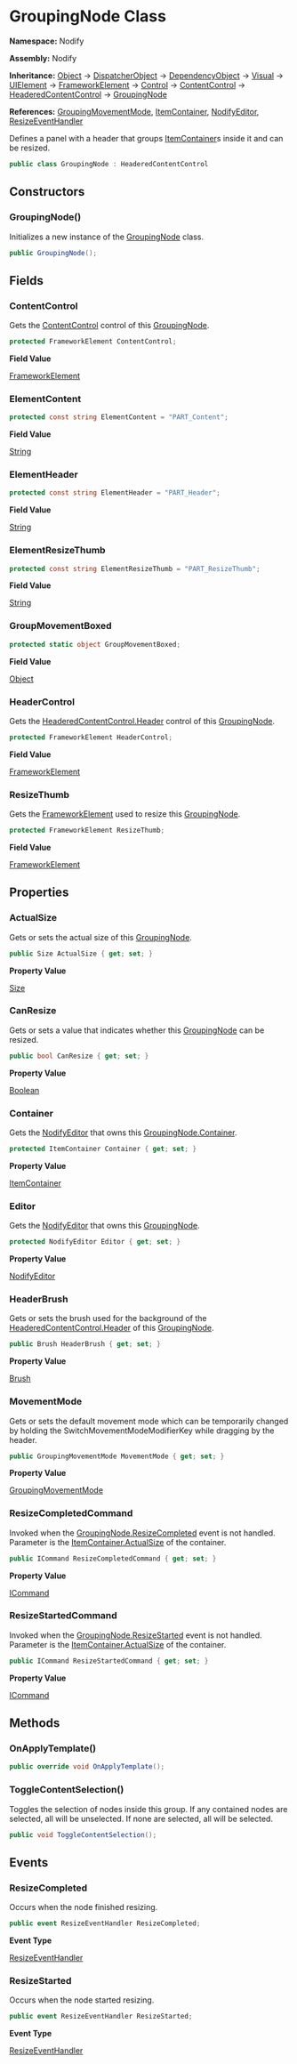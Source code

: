 # GroupingNode Class  
  
**Namespace:** Nodify  
  
**Assembly:** Nodify  
  
**Inheritance:** [Object](https://docs.microsoft.com/en-us/dotnet/api/System.Object) → [DispatcherObject](https://docs.microsoft.com/en-us/dotnet/api/System.Windows.Threading.DispatcherObject) → [DependencyObject](https://docs.microsoft.com/en-us/dotnet/api/System.Windows.DependencyObject) → [Visual](https://docs.microsoft.com/en-us/dotnet/api/System.Windows.Media.Visual) → [UIElement](https://docs.microsoft.com/en-us/dotnet/api/System.Windows.UIElement) → [FrameworkElement](https://docs.microsoft.com/en-us/dotnet/api/System.Windows.FrameworkElement) → [Control](https://docs.microsoft.com/en-us/dotnet/api/System.Windows.Controls.Control) → [ContentControl](https://docs.microsoft.com/en-us/dotnet/api/System.Windows.Controls.ContentControl) → [HeaderedContentControl](https://docs.microsoft.com/en-us/dotnet/api/System.Windows.Controls.HeaderedContentControl) → [GroupingNode](Nodify_GroupingNode)  
  
**References:** [GroupingMovementMode](Nodify_GroupingMovementMode), [ItemContainer](Nodify_ItemContainer), [NodifyEditor](Nodify_NodifyEditor), [ResizeEventHandler](Nodify_Events_ResizeEventHandler)  
  
Defines a panel with a header that groups [ItemContainer](Nodify_ItemContainer)s inside it and can be resized.  
  
```csharp  
public class GroupingNode : HeaderedContentControl  
```  
  
## Constructors  
  
### GroupingNode()  
  
Initializes a new instance of the [GroupingNode](Nodify_GroupingNode) class.  
  
```csharp  
public GroupingNode();  
```  
  
## Fields  
  
### ContentControl  
  
Gets the [ContentControl](https://docs.microsoft.com/en-us/dotnet/api/System.Windows.Controls.ContentControl) control of this [GroupingNode](Nodify_GroupingNode).  
  
```csharp  
protected FrameworkElement ContentControl;  
```  
  
**Field Value**  
  
[FrameworkElement](https://docs.microsoft.com/en-us/dotnet/api/System.Windows.FrameworkElement)  
  
### ElementContent  
  
```csharp  
protected const string ElementContent = "PART_Content";  
```  
  
**Field Value**  
  
[String](https://docs.microsoft.com/en-us/dotnet/api/System.String)  
  
### ElementHeader  
  
```csharp  
protected const string ElementHeader = "PART_Header";  
```  
  
**Field Value**  
  
[String](https://docs.microsoft.com/en-us/dotnet/api/System.String)  
  
### ElementResizeThumb  
  
```csharp  
protected const string ElementResizeThumb = "PART_ResizeThumb";  
```  
  
**Field Value**  
  
[String](https://docs.microsoft.com/en-us/dotnet/api/System.String)  
  
### GroupMovementBoxed  
  
```csharp  
protected static object GroupMovementBoxed;  
```  
  
**Field Value**  
  
[Object](https://docs.microsoft.com/en-us/dotnet/api/System.Object)  
  
### HeaderControl  
  
Gets the [HeaderedContentControl.Header](https://docs.microsoft.com/en-us/dotnet/api/System.Windows.Controls.HeaderedContentControl#header) control of this [GroupingNode](Nodify_GroupingNode).  
  
```csharp  
protected FrameworkElement HeaderControl;  
```  
  
**Field Value**  
  
[FrameworkElement](https://docs.microsoft.com/en-us/dotnet/api/System.Windows.FrameworkElement)  
  
### ResizeThumb  
  
Gets the [FrameworkElement](https://docs.microsoft.com/en-us/dotnet/api/System.Windows.FrameworkElement) used to resize this [GroupingNode](Nodify_GroupingNode).  
  
```csharp  
protected FrameworkElement ResizeThumb;  
```  
  
**Field Value**  
  
[FrameworkElement](https://docs.microsoft.com/en-us/dotnet/api/System.Windows.FrameworkElement)  
  
## Properties  
  
### ActualSize  
  
Gets or sets the actual size of this [GroupingNode](Nodify_GroupingNode).  
  
```csharp  
public Size ActualSize { get; set; }  
```  
  
**Property Value**  
  
[Size](https://docs.microsoft.com/en-us/dotnet/api/System.Windows.Size)  
  
### CanResize  
  
Gets or sets a value that indicates whether this [GroupingNode](Nodify_GroupingNode) can be resized.  
  
```csharp  
public bool CanResize { get; set; }  
```  
  
**Property Value**  
  
[Boolean](https://docs.microsoft.com/en-us/dotnet/api/System.Boolean)  
  
### Container  
  
Gets the [NodifyEditor](Nodify_NodifyEditor) that owns this [GroupingNode.Container](Nodify_GroupingNode#container).  
  
```csharp  
protected ItemContainer Container { get; set; }  
```  
  
**Property Value**  
  
[ItemContainer](Nodify_ItemContainer)  
  
### Editor  
  
Gets the [NodifyEditor](Nodify_NodifyEditor) that owns this [GroupingNode](Nodify_GroupingNode).  
  
```csharp  
protected NodifyEditor Editor { get; set; }  
```  
  
**Property Value**  
  
[NodifyEditor](Nodify_NodifyEditor)  
  
### HeaderBrush  
  
Gets or sets the brush used for the background of the [HeaderedContentControl.Header](https://docs.microsoft.com/en-us/dotnet/api/System.Windows.Controls.HeaderedContentControl#header) of this [GroupingNode](Nodify_GroupingNode).  
  
```csharp  
public Brush HeaderBrush { get; set; }  
```  
  
**Property Value**  
  
[Brush](https://docs.microsoft.com/en-us/dotnet/api/System.Windows.Media.Brush)  
  
### MovementMode  
  
Gets or sets the default movement mode which can be temporarily changed by holding the SwitchMovementModeModifierKey while dragging by the header.  
  
```csharp  
public GroupingMovementMode MovementMode { get; set; }  
```  
  
**Property Value**  
  
[GroupingMovementMode](Nodify_GroupingMovementMode)  
  
### ResizeCompletedCommand  
  
Invoked when the [GroupingNode.ResizeCompleted](Nodify_GroupingNode#resizecompleted) event is not handled.
            Parameter is the [ItemContainer.ActualSize](Nodify_ItemContainer#actualsize) of the container.  
  
```csharp  
public ICommand ResizeCompletedCommand { get; set; }  
```  
  
**Property Value**  
  
[ICommand](https://docs.microsoft.com/en-us/dotnet/api/System.Windows.Input.ICommand)  
  
### ResizeStartedCommand  
  
Invoked when the [GroupingNode.ResizeStarted](Nodify_GroupingNode#resizestarted) event is not handled.
            Parameter is the [ItemContainer.ActualSize](Nodify_ItemContainer#actualsize) of the container.  
  
```csharp  
public ICommand ResizeStartedCommand { get; set; }  
```  
  
**Property Value**  
  
[ICommand](https://docs.microsoft.com/en-us/dotnet/api/System.Windows.Input.ICommand)  
  
## Methods  
  
### OnApplyTemplate()  
  
```csharp  
public override void OnApplyTemplate();  
```  
  
### ToggleContentSelection()  
  
Toggles the selection of nodes inside this group.
            If any contained nodes are selected, all will be unselected.
            If none are selected, all will be selected.  
  
```csharp  
public void ToggleContentSelection();  
```  
  
## Events  
  
### ResizeCompleted  
  
Occurs when the node finished resizing.  
  
```csharp  
public event ResizeEventHandler ResizeCompleted;  
```  
  
**Event Type**  
  
[ResizeEventHandler](Nodify_Events_ResizeEventHandler)  
  
### ResizeStarted  
  
Occurs when the node started resizing.  
  
```csharp  
public event ResizeEventHandler ResizeStarted;  
```  
  
**Event Type**  
  
[ResizeEventHandler](Nodify_Events_ResizeEventHandler)  
  
